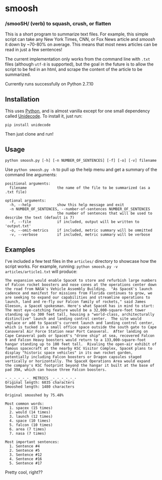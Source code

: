 # smoosh 
### /smooSH/ (verb) to squash, crush, or flatten

This is a short program to summarize text files. For example, this simple script can take any New York Times, CNN, or Fox News article and _smoosh_ it down by ~70-80% on average. This means that most news articles can be read in just a few sentences!

The current implementation only works from the command line with `.txt` files (although `utf-8` is supported), but the goal in the future is to allow the script to be fed in an html, and scrape the content of the article to be summarized.

Currently runs successfully on Python 2.7.10

## Installation

This uses [Python](https://www.python.org/), and is almost vanilla except for one small dependency called [Unidecode](https://pypi.org/project/Unidecode/). To install it, just run:
```
pip install unidecode
```
Then just clone and run!

## Usage

`python smoosh.py [-h] [-n NUMBER_OF_SENTENCES] [-f] [-o] [-v] filename`

Use `python smoosh.py -h` to pull up the help menu and get a summary of the command line arguments:
```
positional arguments:
  filename              the name of the file to be summarized (as a .txt file)

optional arguments:
  -h, --help            show this help message and exit
  -n NUMBER_OF_SENTENCES, --number-of-sentences NUMBER_OF_SENTENCES
                        the number of sentences that will be used to describe the text (default is 7)
  -f, --file            if included, output will be written to 'output.txt'
  -o, --omit-metrics    if included, metric summary will be ommitted
  -v, --verbose         if included, metric summary will be verbose
```

## Examples

I've included a few test files in the `articles/` directory to showcase how the script works. For example, running: `python smoosh.py -v articles/article1.txt` will produce:

```
The expansion would enable SpaceX to store and refurbish large numbers of Falcon rocket boosters and nose cones at the operations center down the road from NASA's Vehicle Assembly Building.  "As SpaceX's launch cadence and manifest for missions from Florida continues to grow, we are seeking to expand our capabilities and streamline operations to launch, land and re-fly our Falcon family of rockets," said James Gleeson, a SpaceX spokesman. Here's what SpaceX has in mind to start:  The most eye-catching feature would be a 32,000-square-foot tower standing up to 300 feet tall, housing a "world-class, architecturally distinctive" launch and landing control center.  The site would replace or add to SpaceX's current launch and landing control center, which is tucked in a small office space outside the south gate to Cape Canaveral Air Force Station near Port Canaveral.  After landing on Cape Canaveral pads or SpaceX's "drone ship" at sea, recovered Falcon 9 and Falcon Heavy boosters would return to a 133,000-square-foot hangar standing up to 100 feet tall.  Rivaling the open-air exhibit of famous spacecraft at the nearby KSC Visitor Complex, SpaceX plans to display "historic space vehicles" in its own rocket garden, potentially including Falcon boosters or Dragon capsules staged vertically or horizontally. The SpaceX Operations Area would expand the company's KSC footprint beyond the hangar it built at the base of pad 39A, which can house three Falcon boosters.

-_-_-_-_-_-_ METRICS _-_-_-_-_-_-
Original length: 6035 characters
Smooshed length: 1480 characters

Original smooshed by 75.48%

Most common words:
  1. spacex (15 times)
  2. would (14 times)
  3. launch (12 times)
  4. space (10 times)
  5. falcon (10 times)
  6. area (7 times)
  7. nasa (7 times)

Most important sentences:
  1. Sentence #4
  2. Sentence #5
  3. Sentence #12
  4. Sentence #16
  5. Sentence #17
```

Pretty cool, right??
